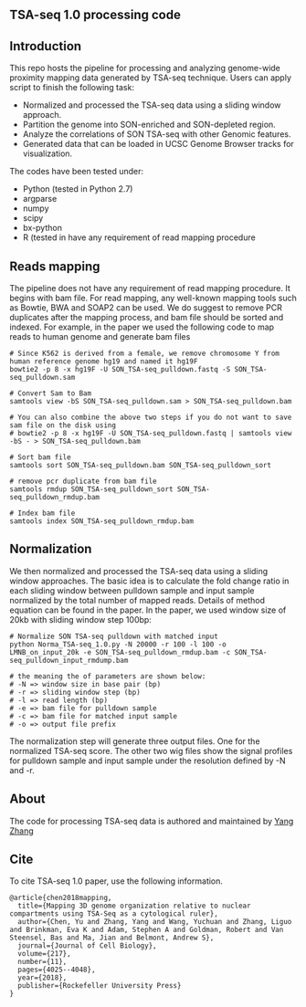 ## TSA-seq 1.0 processing code

## Introduction

This repo hosts the pipeline for processing and analyzing genome-wide proximity mapping data generated by TSA-seq technique. Users can apply script to finish the following task:

- Normalized and processed the TSA-seq data using a sliding window approach.
- Partition the genome into SON-enriched and SON-depleted region.
- Analyze the correlations of SON TSA-seq with other Genomic features.
- Generated data that can be loaded in UCSC Genome Browser tracks for visualization.

The codes have been tested under:

- Python (tested in Python 2.7)
- argparse
- numpy
- scipy
- bx-python
- R (tested in have any requirement of read mapping procedure

## Reads mapping

The pipeline does not have any requirement of read mapping procedure. It begins with bam file. For read mapping, any well-known mapping tools such as Bowtie, BWA and SOAP2 can be used. We do suggest to remove PCR duplicates after the mapping process, and bam file should be sorted and indexed. For example, in the paper we used the following code to map reads to human genome and generate bam files

```shell
# Since K562 is derived from a female, we remove chromosome Y from human reference genome hg19 and named it hg19F
bowtie2 -p 8 -x hg19F -U SON_TSA-seq_pulldown.fastq -S SON_TSA-seq_pulldown.sam

# Convert Sam to Bam
samtools view -bS SON_TSA-seq_pulldown.sam > SON_TSA-seq_pulldown.bam

# You can also combine the above two steps if you do not want to save sam file on the disk using
# bowtie2 -p 8 -x hg19F -U SON_TSA-seq_pulldown.fastq | samtools view -bS - > SON_TSA-seq_pulldown.bam

# Sort bam file
samtools sort SON_TSA-seq_pulldown.bam SON_TSA-seq_pulldown_sort

# remove pcr duplicate from bam file
samtools rmdup SON_TSA-seq_pulldown_sort SON_TSA-seq_pulldown_rmdup.bam

# Index bam file
samtools index SON_TSA-seq_pulldown_rmdup.bam
```
## Normalization

We then normalized and processed the TSA-seq data using a sliding window approaches. The basic idea is to calculate the fold change ratio in each sliding window between pulldown sample and input sample normalized by the total number of mapped reads. Details of method equation can be found in the paper. In the paper, we used window size of 20kb with sliding window step 100bp:

```shell
# Normalize SON TSA-seq pulldown with matched input
python Norma_TSA-seq_1.0.py -N 20000 -r 100 -l 100 -o LMNB_on_input_20k -e SON_TSA-seq_pulldown_rmdup.bam -c SON_TSA-seq_pulldown_input_rmdump.bam

# the meaning the of parameters are shown below:
# -N => window size in base pair (bp)
# -r => sliding window step (bp)
# -l => read length (bp)
# -e => bam file for pulldown sample
# -c => bam file for matched input sample
# -o => output file prefix
```
The normalization step will generate three output files. One for the normalized TSA-seq score. The other two wig files show the signal profiles for pulldown sample and input sample under the resolution defined by -N and -r.

## About

The code for processing TSA-seq data is authored and maintained by [Yang Zhang](mailto:yangz6@andrew.cmu.edu)

## Cite

To cite TSA-seq 1.0 paper, use the following information.
```
@article{chen2018mapping,
  title={Mapping 3D genome organization relative to nuclear compartments using TSA-Seq as a cytological ruler},
  author={Chen, Yu and Zhang, Yang and Wang, Yuchuan and Zhang, Liguo and Brinkman, Eva K and Adam, Stephen A and Goldman, Robert and Van Steensel, Bas and Ma, Jian and Belmont, Andrew S},
  journal={Journal of Cell Biology},
  volume={217},
  number={11},
  pages={4025--4048},
  year={2018},
  publisher={Rockefeller University Press}
}
```
